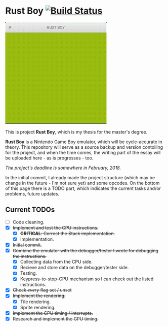 # Rust Boy [![Build Status](https://travis-ci.org/blackxparade/Rust-Boy.svg?branch=master)](https://travis-ci.org/blackxparade/Rust-Boy)

![Current stage](/Emulator/doc/logo.gif)

This is project **Rust Boy**, which is my thesis for the master's degree.

**Rust Boy** is a Nintendo Game Boy emulator, which will be cycle-accurate in theory. This repository will serve as a source backup and version contolling for the project, and when the time comes, the writing part of the essay will be uploaded here - as is progresses - too.

*The project's deadline is somewhere in February, 2018.*

In the initial commit, I already made the project structure (which may be change in the future - I'm not sure yet) and some opcodes. On the bottom of this page there is a TODO part, which indicates the current tasks and/or problems, future updates.

## Current TODOs

- [ ] Code cleaning.
- [x] ~~Implement and test the CPU instructions.~~
  - [x] ~~**CRITICAL**: Correct the Stack implementation.~~
  - [x] Implementation.
- [x] ~~Initial commit.~~
- [x] ~~Combine the emulator with the debugger/tester I wrote for debugging the instructions.~~
  - [x] Collecting data from the CPU side.
  - [x] Recieve and store data on the debugger/tester side.
  - [x] Testing.
  - [x] Keypress-to-stop-CPU mechanism so I can check out the listed instructions.
- [x] ~~Check _every_ flag set / unset~~
- [x] ~~Implement the rendering.~~
  - [x] Tile rendering.
  - [x] Sprite rendering.
- [x] ~~Implement the CPU timing / interrupts.~~
- [x] ~~Research and implement the GPU timing.~~
